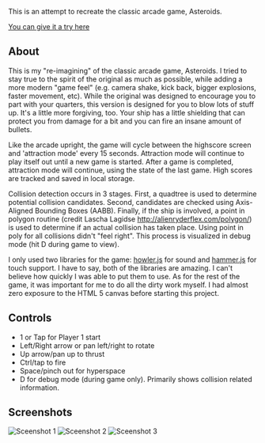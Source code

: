 
This is an attempt to recreate the classic arcade game, Asteroids.

[You can give it a try here](https://jphamilton.github.io/asteroids/)

## About

This is my "re-imagining" of the classic arcade game, Asteroids. I tried to stay true to the spirit of the original as much as possible, while adding a more modern "game feel" 
(e.g. camera shake, kick back, bigger explosions, faster movement, etc). While the original was designed to encourage you to part with your quarters, this version is designed for you to
blow lots of stuff up. It's a little more forgiving, too. Your ship has a little shielding that can protect you from damage for a bit and you can fire an insane amount of bullets.

Like the arcade upright, the game will cycle between the highscore screen and 'attraction mode' every 15 seconds. Attraction mode will continue to play itself out until a new game is started. 
After a game is completed, attraction mode will continue, using the state of the last game. High scores are tracked and saved in local storage.

Collision detection occurs in 3 stages. First, a quadtree is used to determine potential collision candidates. Second, candidates are checked using Axis-Aligned Bounding Boxes (AABB).
Finally, if the ship is involved, a point in polygon routine (credit Lascha Lagidse http://alienryderflex.com/polygon/) is used to determine if an actual collision has taken place. 
Using point in poly for all collisions didn't "feel right". This process is visualized in debug mode (hit D during game to view).

I only used two libraries for the game: [howler.js](https://howlerjs.com/) for sound and [hammer.js](http://hammerjs.github.io/) for touch support. I have to say, both of the libraries are amazing. 
I can't believe how quickly I was able to put them to use. As for the rest of the game, it was important for me to do all the dirty work myself. I had almost zero exposure to the HTML 5 canvas before
starting this project.

## Controls

* 1 or Tap for Player 1 start
* Left/Right arrow or pan left/right to rotate
* Up arrow/pan up to thrust
* Ctrl/tap to fire
* Space/pinch out for hyperspace
* D for debug mode (during game only). Primarily shows collision related information.

## Screenshots

![Sceenshot 1](https://jphamilton.github.com/asteroids/assets/1.png)
![Sceenshot 2](https://jphamilton.github.com/asteroids/assets/2.png)
![Sceenshot 3](https://jphamilton.github.com/asteroids/assets/3.png)